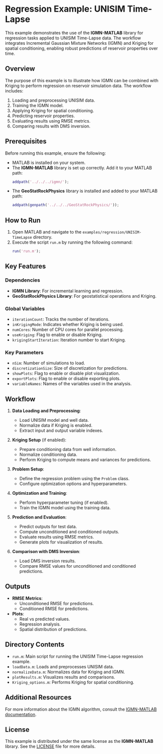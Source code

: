 # Regression Example: UNISIM Time-Lapse

This example demonstrates the use of the **IGMN-MATLAB** library for regression tasks applied to UNISIM Time-Lapse data. The workflow integrates Incremental Gaussian Mixture Networks (IGMN) and Kriging for spatial conditioning, enabling robust predictions of reservoir properties over time.

## Overview

The purpose of this example is to illustrate how IGMN can be combined with Kriging to perform regression on reservoir simulation data. The workflow includes:

1. Loading and preprocessing UNISIM data.
2. Training the IGMN model.
3. Applying Kriging for spatial conditioning.
4. Predicting reservoir properties.
5. Evaluating results using RMSE metrics.
6. Comparing results with DMS inversion.

## Prerequisites

Before running this example, ensure the following:

- MATLAB is installed on your system.
- The **IGMN-MATLAB** library is set up correctly. Add it to your MATLAB path:
    ```matlab
    addpath('../../../igmn/');
    ```
- The **GeoStatRockPhysics** library is installed and added to your MATLAB path:
    ```matlab
    addpath(genpath('../../../GeoStatRockPhysics/'));
    ```

## How to Run

1. Open MATLAB and navigate to the `examples/regression/UNISIM-TimeLapse` directory.
2. Execute the script `run.m` by running the following command:
    ```matlab
    run('run.m');
    ```

## Key Features

### Dependencies
- **IGMN Library**: For incremental learning and regression.
- **GeoStatRockPhysics Library**: For geostatistical operations and Kriging.

### Global Variables
- `iterationCount`: Tracks the number of iterations.
- `inKrigingMode`: Indicates whether Kriging is being used.
- `numCores`: Number of CPU cores for parallel processing.
- `useKriging`: Flag to enable or disable Kriging.
- `krigingStartIteration`: Iteration number to start Kriging.

### Key Parameters
- `nSim`: Number of simulations to load.
- `discretizationSize`: Size of discretization for predictions.
- `showPlots`: Flag to enable or disable plot visualization.
- `exportPlots`: Flag to enable or disable exporting plots.
- `variableNames`: Names of the variables used in the analysis.

## Workflow

1. **Data Loading and Preprocessing**:
    - Load UNISIM model and well data.
    - Normalize data if Kriging is enabled.
    - Extract input and output variable indexes.

2. **Kriging Setup** (if enabled):
    - Prepare conditioning data from well information.
    - Normalize conditioning data.
    - Perform Kriging to compute means and variances for predictions.

3. **Problem Setup**:
    - Define the regression problem using the `Problem` class.
    - Configure optimization options and hyperparameters.

4. **Optimization and Training**:
    - Perform hyperparameter tuning (if enabled).
    - Train the IGMN model using the training data.

5. **Prediction and Evaluation**:
    - Predict outputs for test data.
    - Compute unconditioned and conditioned outputs.
    - Evaluate results using RMSE metrics.
    - Generate plots for visualization of results.

6. **Comparison with DMS Inversion**:
    - Load DMS inversion results.
    - Compare RMSE values for unconditioned and conditioned predictions.

## Outputs

- **RMSE Metrics**:
    - Unconditioned RMSE for predictions.
    - Conditioned RMSE for predictions.
- **Plots**:
    - Real vs predicted values.
    - Regression analysis.
    - Spatial distribution of predictions.

## Directory Contents

- `run.m`: Main script for running the UNISIM Time-Lapse regression example.
- `loadData.m`: Loads and preprocesses UNISIM data.
- `normalizeData.m`: Normalizes data for Kriging and IGMN.
- `plotResults.m`: Visualizes results and comparisons.
- `Kriging_options.m`: Performs Kriging for spatial conditioning.

## Additional Resources

For more information about the IGMN algorithm, consult the [IGMN-MATLAB documentation](../../../README.md).

## License

This example is distributed under the same license as the **IGMN-MATLAB** library. See the [LICENSE](../../../LICENSE.md) file for more details.